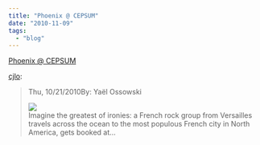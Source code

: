 ```yaml
---
title: "Phoenix @ CEPSUM"
date: "2010-11-09"
tags: 
  - "blog"
---
```


[Phoenix @ CEPSUM](http://cjlo.com/magazine/show-review/phoenix-cepsum)

[cjlo](http://cjlo.tumblr.com/post/1523000841/phoenix-cepsum):

> Thu, 10/21/2010By: Yaël Ossowski
> 
> ![](images/phoenix_band0111.jpg)  
> Imagine the greatest of ironies: a French rock group from Versailles travels across the ocean to the most populous French city in North America, gets booked at…
